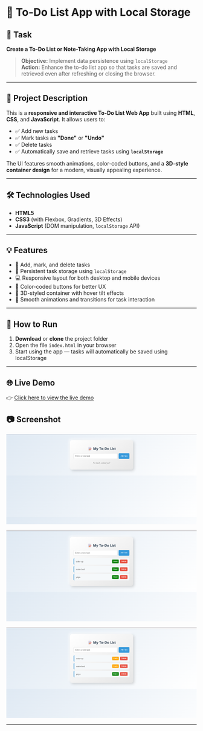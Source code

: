 # 📝 To-Do List App with Local Storage

## 📌 Task

**Create a To-Do List or Note-Taking App with Local Storage**

> **Objective:** Implement data persistence using `localStorage`  
> **Action:** Enhance the to-do list app so that tasks are saved and retrieved even after refreshing or closing the browser.

---

## 🚀 Project Description

This is a **responsive and interactive To-Do List Web App** built using **HTML**, **CSS**, and **JavaScript**. It allows users to:

- ✅ Add new tasks  
- ✅ Mark tasks as **"Done"** or **"Undo"**  
- ✅ Delete tasks  
- ✅ Automatically save and retrieve tasks using **`localStorage`**

The UI features smooth animations, color-coded buttons, and a **3D-style container design** for a modern, visually appealing experience.

---

## 🛠️ Technologies Used

- **HTML5**
- **CSS3** (with Flexbox, Gradients, 3D Effects)
- **JavaScript** (DOM manipulation, `localStorage` API)

---

## 💡 Features

- 📌 Add, mark, and delete tasks  
- 💾 Persistent task storage using `localStorage`  
- 💻 Responsive layout for both desktop and mobile devices  
- 🌈 Color-coded buttons for better UX  
- 🎨 3D-styled container with hover tilt effects  
- 🔄 Smooth animations and transitions for task interaction  

---

## 🧪 How to Run

1. **Download** or **clone** the project folder  
2. Open the file `index.html` in your browser  
3. Start using the app — tasks will automatically be saved using localStorage

---

## 🌐 Live Demo

👉 [Click here to view the live demo](https://your-live-link-here.com)


## 📷 Screenshot

![App Screenshot](./screenshots/img1.png)

![App Screenshot](./screenshots/img2.png)

![App Screenshot](./screenshots/img3.png)

---



